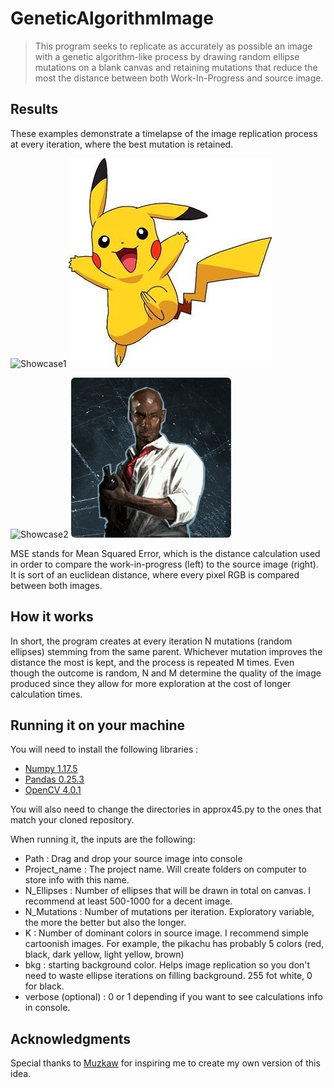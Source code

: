 # GeneticAlgorithmImage

> This program seeks to replicate as accurately as possible an image with a genetic algorithm-like process by drawing random ellipse mutations on a blank canvas and retaining mutations that reduce the most the distance between both Work-In-Progress and source image. 

## Results 
These examples demonstrate a timelapse of the image replication process at every iteration, where the best mutation is retained. 

![Showcase1](/header_animated.gif) ![source1](/Source/pika_source.jpg)  

![Showcase2](/header_animated_2.gif) ![source2](/Source/louis_source.png) 

MSE stands for Mean Squared Error, which is the distance calculation used in order to compare the work-in-progress (left) to the source image (right). It is sort of an euclidean distance, where every pixel RGB is compared between both images. 

## How it works

In short, the program creates at every iteration N mutations (random ellipses) stemming from the same parent. Whichever mutation improves the distance the most is kept, and the process is repeated M times. Even though the outcome is random, N and M determine the quality of the image produced since they allow for more exploration at the cost of longer calculation times. 

## Running it on your machine

You will need to install the following libraries :
- [Numpy 1.17.5](https://anaconda.org/conda-forge/numpy)
- [Pandas 0.25.3](https://anaconda.org/conda-forge/pandas)
- [OpenCV 4.0.1](https://anaconda.org/anaconda/opencv)

You will also need to change the directories in approx45.py to the ones that match your cloned repository.

When running it, the inputs are the following: 
- Path : Drag and drop your source image into console
- Project_name : The project name. Will create folders on computer to store info with this name.
- N_Ellipses : Number of ellipses that will be drawn in total on canvas. I recommend at least 500-1000 for a decent image.
- N_Mutations : Number of mutations per iteration. Exploratory variable, the more the better but also the longer.
- K : Number of dominant colors in source image. I recommend simple cartoonish images. For example, the pikachu has probably 5 colors (red, black, dark yellow, light yellow, brown)
- bkg : starting background color. Helps image replication so you don't need to waste ellipse iterations on filling background. 255 fot white, 0 for black. 
- verbose (optional) : 0 or 1 depending if you want to see calculations info in console. 

## Acknowledgments

Special thanks to [Muzkaw](https://youtu.be/LrEvoKI07Ww?t=25) for inspiring me to create my own version of this idea. 
